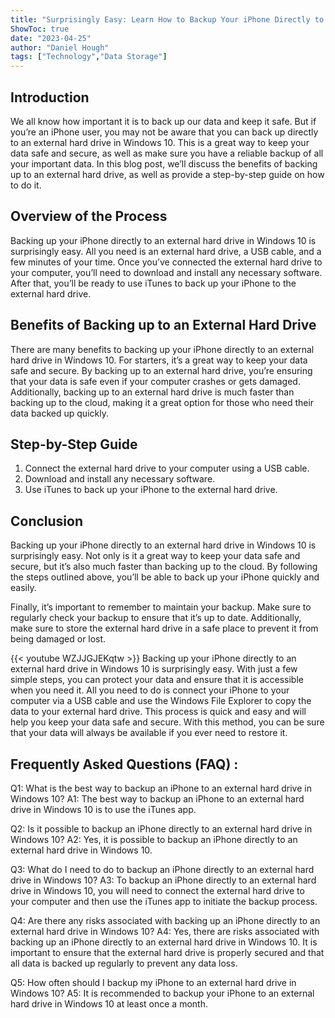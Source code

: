 ```yaml
---
title: "Surprisingly Easy: Learn How to Backup Your iPhone Directly to an External Hard Drive in Windows 10!"
ShowToc: true 
date: "2023-04-25"
author: "Daniel Hough" 
tags: ["Technology","Data Storage"]
---
```

## Introduction

We all know how important it is to back up our data and keep it safe. But if you’re an iPhone user, you may not be aware that you can back up directly to an external hard drive in Windows 10. This is a great way to keep your data safe and secure, as well as make sure you have a reliable backup of all your important data. In this blog post, we’ll discuss the benefits of backing up to an external hard drive, as well as provide a step-by-step guide on how to do it. 

## Overview of the Process

Backing up your iPhone directly to an external hard drive in Windows 10 is surprisingly easy. All you need is an external hard drive, a USB cable, and a few minutes of your time. Once you’ve connected the external hard drive to your computer, you’ll need to download and install any necessary software. After that, you’ll be ready to use iTunes to back up your iPhone to the external hard drive. 

## Benefits of Backing up to an External Hard Drive

There are many benefits to backing up your iPhone directly to an external hard drive in Windows 10. For starters, it’s a great way to keep your data safe and secure. By backing up to an external hard drive, you’re ensuring that your data is safe even if your computer crashes or gets damaged. Additionally, backing up to an external hard drive is much faster than backing up to the cloud, making it a great option for those who need their data backed up quickly. 

## Step-by-Step Guide

1. Connect the external hard drive to your computer using a USB cable.
2. Download and install any necessary software.
3. Use iTunes to back up your iPhone to the external hard drive.

## Conclusion

Backing up your iPhone directly to an external hard drive in Windows 10 is surprisingly easy. Not only is it a great way to keep your data safe and secure, but it’s also much faster than backing up to the cloud. By following the steps outlined above, you’ll be able to back up your iPhone quickly and easily. 

Finally, it’s important to remember to maintain your backup. Make sure to regularly check your backup to ensure that it’s up to date. Additionally, make sure to store the external hard drive in a safe place to prevent it from being damaged or lost.

{{< youtube WZJJGJEKqtw >}} 
Backing up your iPhone directly to an external hard drive in Windows 10 is surprisingly easy. With just a few simple steps, you can protect your data and ensure that it is accessible when you need it. All you need to do is connect your iPhone to your computer via a USB cable and use the Windows File Explorer to copy the data to your external hard drive. This process is quick and easy and will help you keep your data safe and secure. With this method, you can be sure that your data will always be available if you ever need to restore it.

## Frequently Asked Questions (FAQ) :
Q1: What is the best way to backup an iPhone to an external hard drive in Windows 10?
A1: The best way to backup an iPhone to an external hard drive in Windows 10 is to use the iTunes app.

Q2: Is it possible to backup an iPhone directly to an external hard drive in Windows 10?
A2: Yes, it is possible to backup an iPhone directly to an external hard drive in Windows 10.

Q3: What do I need to do to backup an iPhone directly to an external hard drive in Windows 10?
A3: To backup an iPhone directly to an external hard drive in Windows 10, you will need to connect the external hard drive to your computer and then use the iTunes app to initiate the backup process.

Q4: Are there any risks associated with backing up an iPhone directly to an external hard drive in Windows 10?
A4: Yes, there are risks associated with backing up an iPhone directly to an external hard drive in Windows 10. It is important to ensure that the external hard drive is properly secured and that all data is backed up regularly to prevent any data loss.

Q5: How often should I backup my iPhone to an external hard drive in Windows 10?
A5: It is recommended to backup your iPhone to an external hard drive in Windows 10 at least once a month.


